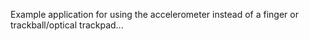 Example application for using the accelerometer instead of a finger or trackball/optical trackpad...